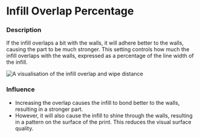 Infill Overlap Percentage
====
### **Description**
If the infill overlaps a bit with the walls, it will adhere better to the walls, causing the part to be much stronger. This setting controls how much the infill overlaps with the walls, expressed as a percentage of the line width of the infill.

![A visualisation of the infill overlap and wipe distance](../images/infill_overlap.svg)

### **Influence**
* Increasing the overlap causes the infill to bond better to the walls, resulting in a stronger part.
* However, it will also cause the infill to shine through the walls, resulting in a pattern on the surface of the print. This reduces the visual surface quality.